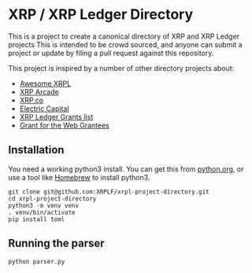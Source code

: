 # XRP / XRP Ledger Directory

This is a project to create a canonical directory of XRP and XRP Ledger projects
This is intended to be crowd sourced, and anyone can submit a project or update
by filing a pull request against this repository.

This project is inspired by a number of other directory projects about:

* [Awesome XRPL](https://xrpl.rocks)
* [XRP Arcade](https://www.xrparcade.com/xrpecosystem/)
* [XRP.co](https://www.xrp.co/)
* [Electric Capital](https://github.com/electric-capital/crypto-ecosystems)
* [XRP Ledger Grants list](https://xrplgrants.org/grantees)
* [Grant for the Web Grantees](https://www.grantfortheweb.org/grantees)

## Installation

You need a working python3 install. You can get this from [python.org](https://python.org), or
use a tool like [Homebrew](https://brew.sh) to install python3.

```
git clone git@github.com:XRPLF/xrpl-project-directory.git
cd xrpl-project-directory
python3 -m venv venv
. venv/bin/activate
pip install toml
```

## Running the parser

```
python parser.py
```




